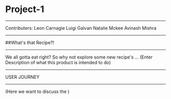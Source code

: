 # Project-1
---
Contributers:
Leon Carnagie 
Luigi Galvan
Natalie Mckee
Avinash Mishra 

---

##What's that Recipe?!

---

We all gotta eat right? So why not explore some new recipe's ... (Enter Description of what this product is intended to do)

---

USER JOURNEY

---

(Here we want to discuss the )